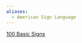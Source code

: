 ```yaml
---
aliases:
  - American Sign Language
---
```

[100 Basic Signs](https://www.lifeprint.com/asl101/pages-layout/concepts.htm)